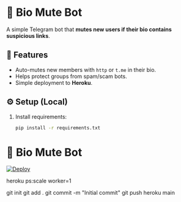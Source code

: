 # 🤖 Bio Mute Bot

A simple Telegram bot that **mutes new users if their bio contains suspicious links**.

## 🚀 Features
- Auto-mutes new members with `http` or `t.me` in their bio.
- Helps protect groups from spam/scam bots.
- Simple deployment to **Heroku**.

## ⚙️ Setup (Local)
1. Install requirements:
   ```bash
   pip install -r requirements.txt
# 🤖 Bio Mute Bot

[![Deploy](https://www.herokucdn.com/deploy/button.svg)](https://heroku.com/deploy?template=https://github.com/yourusername/bio-mute-bot)

heroku ps:scale worker=1

git init
git add .
git commit -m "Initial commit"
git push heroku main
